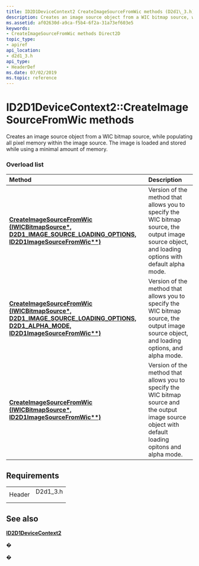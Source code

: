 ```yaml
---
title: ID2D1DeviceContext2 CreateImageSourceFromWic methods (D2d1\_3.h)
description: Creates an image source object from a WIC bitmap source, while populating all pixel memory within the image source. The image is loaded and stored while using a minimal amount of memory.
ms.assetid: af02630d-a9ca-f5b4-6f2a-31a73ef603e5
keywords:
- CreateImageSourceFromWic methods Direct2D
topic_type:
- apiref
api_location:
- d2d1_3.h
api_type:
- HeaderDef
ms.date: 07/02/2019
ms.topic: reference
---
```


# ID2D1DeviceContext2::CreateImageSourceFromWic methods

Creates an image source object from a WIC bitmap source, while populating all pixel memory within the image source. The image is loaded and stored while using a minimal amount of memory.

### Overload list



| Method                                                                                                                                                                                       | Description                                                                                                                                                       |
|:---------------------------------------------------------------------------------------------------------------------------------------------------------------------------------------------|:------------------------------------------------------------------------------------------------------------------------------------------------------------------|
| [**CreateImageSourceFromWic (IWICBitmapSource\*, D2D1\_IMAGE\_SOURCE\_LOADING\_OPTIONS, ID2D1ImageSourceFromWic\*\*)**](https://msdn.microsoft.com/en-us/library/Dn890793(v=VS.85).aspx)                   | Version of the method that allows you to specify the WIC bitmap source, the output image source object, and loading options with default alpha mode.<br/>   |
| [**CreateImageSourceFromWic (IWICBitmapSource\*, D2D1\_IMAGE\_SOURCE\_LOADING\_OPTIONS, D2D1\_ALPHA\_MODE, ID2D1ImageSourceFromWic\*\*)**](https://msdn.microsoft.com/en-us/library/Dn890792(v=VS.85).aspx) | Version of the method that allows you to specify the WIC bitmap source, the output image source object, and loading options, and alpha mode.<br/>           |
| [**CreateImageSourceFromWic (IWICBitmapSource\*, ID2D1ImageSourceFromWic\*\*)**](https://msdn.microsoft.com/en-us/library/Dn890794(v=VS.85).aspx)                                                          | Version of the method that allows you to specify the WIC bitmap source and the output image source object with default loading opitons and alpha mode.<br/> |



## Requirements



|                   |                                                                                      |
|-------------------|--------------------------------------------------------------------------------------|
| Header<br/> | <dl> <dt>D2d1\_3.h</dt> </dl> |



## See also

<dl> <dt>

[**ID2D1DeviceContext2**](https://msdn.microsoft.com/en-us/library/Dn890789(v=VS.85).aspx)
</dt> </dl>

�

�





